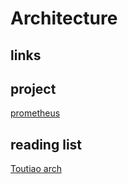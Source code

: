# Architecture

## links


## project

[prometheus](https://prometheus.io/)

## reading list

[Toutiao arch](https://github.com/toutiaoio/awesome-architecture)